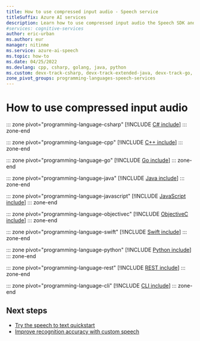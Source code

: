 ```yaml
---
title: How to use compressed input audio - Speech service
titleSuffix: Azure AI services
description: Learn how to use compressed input audio the Speech SDK and CLI. 
#services: cognitive-services
author: eric-urban
ms.author: eur
manager: nitinme
ms.service: azure-ai-speech
ms.topic: how-to
ms.date: 04/25/2022
ms.devlang: cpp, csharp, golang, java, python
ms.custom: devx-track-csharp, devx-track-extended-java, devx-track-go, devx-track-js, devx-track-python
zone_pivot_groups: programming-languages-speech-services
---
```


# How to use compressed input audio

::: zone pivot="programming-language-csharp"
[!INCLUDE [C# include](includes/how-to/compressed-audio-input/csharp.md)]
::: zone-end

::: zone pivot="programming-language-cpp"
[!INCLUDE [C++ include](includes/how-to/compressed-audio-input/cpp.md)]
::: zone-end

::: zone pivot="programming-language-go"
[!INCLUDE [Go include](includes/how-to/compressed-audio-input/go.md)]
::: zone-end

::: zone pivot="programming-language-java"
[!INCLUDE [Java include](includes/how-to/compressed-audio-input/java.md)]
::: zone-end

::: zone pivot="programming-language-javascript"
[!INCLUDE [JavaScript include](includes/how-to/compressed-audio-input/javascript.md)]
::: zone-end

::: zone pivot="programming-language-objectivec"
[!INCLUDE [ObjectiveC include](includes/how-to/compressed-audio-input/objectivec.md)]
::: zone-end

::: zone pivot="programming-language-swift"
[!INCLUDE [Swift include](includes/how-to/compressed-audio-input/swift.md)]
::: zone-end

::: zone pivot="programming-language-python"
[!INCLUDE [Python include](./includes/how-to/compressed-audio-input/python.md)]
::: zone-end

::: zone pivot="programming-language-rest"
[!INCLUDE [REST include](includes/how-to/compressed-audio-input/rest.md)]
::: zone-end

::: zone pivot="programming-language-cli"
[!INCLUDE [CLI include](includes/how-to/compressed-audio-input/cli.md)]
::: zone-end

## Next steps

* [Try the speech to text quickstart](get-started-speech-to-text.md)
* [Improve recognition accuracy with custom speech](custom-speech-overview.md)
